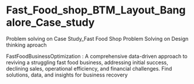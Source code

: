 # Fast_Food_shop_BTM_Layout_Bangalore_Case_study

Problem solving on Case Study_Fast Food Shop Problem Solving on Design thinking aproach


FastFoodBusinessOptimization : A comprehensive data-driven approach to reviving a struggling fast food business, addressing initial success, declining sales, operational efficiency, and financial challenges. Find solutions, data, and insights for business recovery

